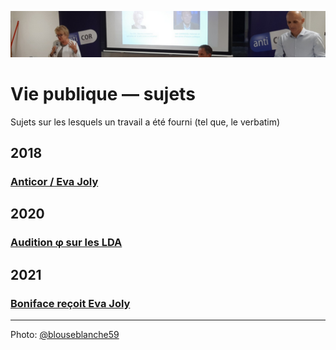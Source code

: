 ![image-mise-en-avant](../_aux/blousebl.png)

# Vie publique — sujets

Sujets sur les lesquels un travail a été fourni (tel que, le verbatim)

## 2018
### [Anticor / Eva Joly](anticor92joly.md)

## 2020
### [Audition φ sur les LDA](https://github.com/francoise-nicolas/audition-phi)

## 2021
### [Boniface reçoit Eva Joly](jolyboniface.md)

---
Photo: [@blouseblanche59](https://twitter.com/blouseblanche59/status/1007355576559562752/photo/1)
